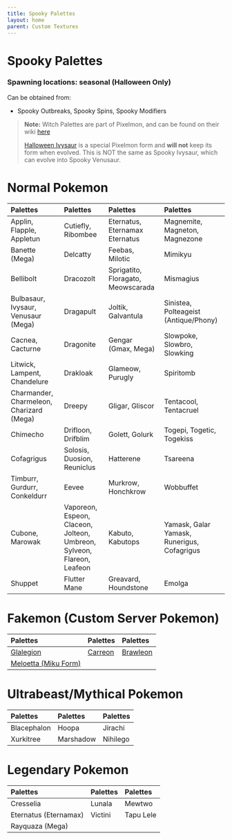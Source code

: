 ```yaml
---
title: Spooky Palettes
layout: home
parent: Custom Textures
---
```


# Spooky Palettes
### Spawning locations: seasonal (Halloween Only)
Can be obtained from:
- Spooky Outbreaks, Spooky Spins, Spooky Modifiers

> **Note:** Witch Palettes are part of Pixelmon, and can be found on their wiki [here](https://pixelmonmod.com/wiki/Special_textures)
> 
> [Halloween Ivysaur](https://pixelmonmod.com/wiki/Ivysaur#Halloween) is a special Pixelmon form and **will not** keep its form when evolved. This is NOT the same as Spooky Ivysaur, which can evolve into Spooky Venusaur.

# Normal Pokemon

| Palettes                                 | Palettes                                                                   | Palettes                           | Palettes                                    |
|:-----------------------------------------|:---------------------------------------------------------------------------|:-----------------------------------|:--------------------------------------------|
| Applin, Flapple, Appletun                | Cutiefly, Ribombee                                                         | Eternatus,<br/>Eternamax Eternatus | Magnemite, Magneton, Magnezone              |
| Banette (Mega)                           | Delcatty                                                                   | Feebas, Milotic                    | Mimikyu                                     |
| Bellibolt                                | Dracozolt                                                                  | Sprigatito, Floragato, Meowscarada | Mismagius                                   |
| Bulbasaur, Ivysaur, Venusaur (Mega)      | Dragapult                                                                  | Joltik, Galvantula                 | Sinistea, Polteageist (Antique/Phony)       |
| Cacnea, Cacturne                         | Dragonite                                                                  | Gengar (Gmax, Mega)                | Slowpoke, Slowbro, Slowking                 |
| Litwick, Lampent, Chandelure             | Drakloak                                                                   | Glameow, Purugly                   | Spiritomb                                   |
| Charmander, Charmeleon, Charizard (Mega) | Dreepy                                                                     | Gligar, Gliscor                    | Tentacool, Tentacruel                       |
| Chimecho                                 | Drifloon, Drifblim                                                         | Golett, Golurk                     | Togepi, Togetic, Togekiss                   |
| Cofagrigus                               | Solosis, Duosion, Reuniclus                                                | Hatterene                          | Tsareena                                    |
| Timburr, Gurdurr, Conkeldurr             | Eevee                                                                      | Murkrow, Honchkrow                 | Wobbuffet                                   |
| Cubone, Marowak                          | Vaporeon, Espeon, Claceon,<br/>Jolteon, Umbreon, Sylveon, Flareon, Leafeon | Kabuto, Kabutops                   | Yamask, Galar Yamask, Runerigus, Cofagrigus |
| Shuppet                                  | Flutter Mane                                                               | Greavard, Houndstone               | Emolga                                      |

# Fakemon (Custom Server Pokemon)

| Palettes                                                                    | Palettes                                                     | Palettes                                                         |
|:----------------------------------------------------------------------------|:-------------------------------------------------------------|:-----------------------------------------------------------------|
| [Glalegion](https://wiki.projectshiba.com/fakemon_dex/glalegion)            | [Carreon](https://wiki.projectshiba.com/fakemon_dex/carreon) | [Brawleon](https://wiki.projectshiba.com/fakemon_dex/brawleon)   |
| [Meloetta (Miku Form)](https://wiki.projectshiba.com/custom_forms/meloetta) |                                                              |                                                                  |

# Ultrabeast/Mythical Pokemon

| Palettes        | Palettes  | Palettes |
|:----------------|:----------|:---------|
| Blacephalon     | Hoopa     | Jirachi  |
| Xurkitree       | Marshadow | Nihilego |

# Legendary Pokemon

| Palettes              | Palettes | Palettes  |
|:----------------------|:---------|:----------|
| Cresselia             | Lunala   | Mewtwo    |
| Eternatus (Eternamax) | Victini  | Tapu Lele |
| Rayquaza (Mega)       |          |           |

